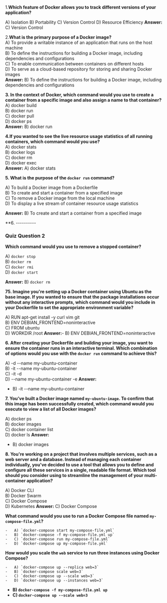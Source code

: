 
1.**Which feature of Docker allows you to track different versions of your application?**  

A) Isolation
B) Portability
C) Version Control
D) Resource Efficiency
**Answer:**  C) Version Control  

2.**What is the primary purpose of a Docker image?**  
A) To provide a writable instance of an application that runs on the host machine  
B) To define the instructions for building a Docker image, including dependencies and configurations  
C) To enable communication between containers on different hosts  
D) To serve as a cloud-based repository for storing and sharing Docker images  
**Answer:**  B) To define the instructions for building a Docker image, including dependencies and configurations

**3. In the context of Docker, which command would you use to create a container from a specific image and also assign a name to that container?**  
A) docker build  
B) docker run  
C) docker pull  
D) docker ps  
**Answer:**   B) docker run

**4.If you wanted to see the live resource usage statistics of all running containers, which command would you use?**  
A) docker stats  
B) docker logs  
C) docker rm  
D) docker exec  
**Answer:**   A) docker stats

**5. What is the purpose of the `docker run` command?**

A) To build a Docker image from a Dockerfile  
B) To create and start a container from a specified image  
C) To remove a Docker image from the local machine  
D) To display a live stream of container resource usage statistics

**Answer:** B) To create and start a container from a specified image

**6. ----------

### Quiz Question 2

**Which command would you use to remove a stopped container?**

A) `docker stop`  
B) `docker rm`  
C) `docker rmi`  
D) `docker start`

**Answer:** B) `docker rm`

**75. Imagine you're setting up a Docker container using Ubuntu as the base image. If you wanted to ensure that the package installations occur without any interactive prompts, which command would you include in your Dockerfile to set the appropriate environment variable?**

A) RUN apt-get install -y curl vim git  
B) ENV DEBIAN_FRONTEND=noninteractive  
C) FROM ubuntu  
D) WORKDIR /root
**Answer:**-   B) ENV DEBIAN_FRONTEND=noninteractive

**6. After creating your Dockerfile and building your image, you want to ensure the container runs in an interactive terminal. Which combination of options would you use with the `docker run` command to achieve this?**

A) -d --name my-ubuntu-container  
B) -it --name my-ubuntu-container  
C) -it -d  
D) --name my-ubuntu-container -e
**Answer:**
-   B) -it --name my-ubuntu-container


**7. You’ve built a Docker image named `my-ubuntu-image`. To confirm that this image has been successfully created, which command would you execute to view a list of all Docker images?**

A) docker ps  
B) docker images  
C) docker container list  
D) docker ls
**Answer:**
-   B) docker images

**8. You're working on a project that involves multiple services, such as a web server and a database. Instead of managing each container individually, you've decided to use a tool that allows you to define and configure all these services in a single, readable file format. Which tool should you consider using to streamline the management of your multi-container application?**

A) Docker CLI  
B) Docker Swarm  
C) Docker Compose  
D) Kubernetes
**Answer:**  C) Docker Compose

**What command would you use to run a Docker Compose file named `my-compose-file.yml`?**
    
    -   A) `docker-compose start my-compose-file.yml`
    -   B) `docker-compose -f my-compose-file.yml up`
    -   C) `docker-compose run my-compose-file.yml`
    -   D) `docker-compose up my-compose-file.yml`
 **How would you scale the `web` service to run three instances using Docker Compose?**
    
    -   A) `docker-compose up --replica web=3`
    -   B) `docker-compose scale web=3`
    -   C) `docker-compose up --scale web=3`
    -   D) `docker-compose up --instances web=3`



-   **B) `docker-compose -f my-compose-file.yml up`**
-   **C) `docker-compose up --scale web=3`**
<!--stackedit_data:
eyJoaXN0b3J5IjpbLTIzNTg3MjA4Miw0NzY4OTQxNDcsMTQ1Nj
QwNzU3NSwtMTk5MDQ1NDEwMiwxNDg2NjE2NTE1XX0=
-->